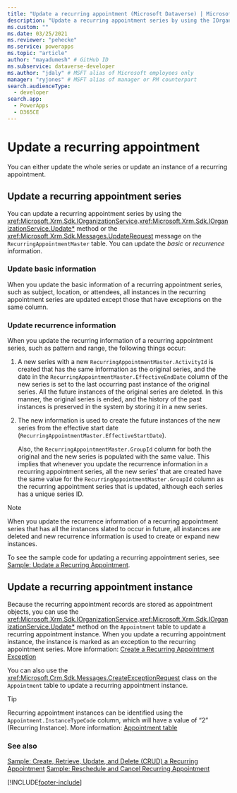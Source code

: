 ```yaml
---
title: "Update a recurring appointment (Microsoft Dataverse) | Microsoft Docs" # Intent and product brand in a unique string of 43-59 chars including spaces
description: "Update a recurring appointment series by using the IOrganizationService.Entity method or the UpdateRequest message on the RecurringAppointmentMaster entity." # 115-145 characters including spaces. This abstract displays in the search result.
ms.custom: ""
ms.date: 03/25/2021
ms.reviewer: "pehecke"
ms.service: powerapps
ms.topic: "article"
author: "mayadumesh" # GitHub ID
ms.subservice: dataverse-developer
ms.author: "jdaly" # MSFT alias of Microsoft employees only
manager: "ryjones" # MSFT alias of manager or PM counterpart
search.audienceType: 
  - developer
search.app: 
  - PowerApps
  - D365CE
---
```

# Update a recurring appointment

You can either update the whole series or update an instance of a recurring appointment.  
  
## Update a recurring appointment series  
 You can update a recurring appointment series by using the <xref:Microsoft.Xrm.Sdk.IOrganizationService>.<xref:Microsoft.Xrm.Sdk.IOrganizationService.Update*> method or the <xref:Microsoft.Xrm.Sdk.Messages.UpdateRequest> message on the `RecurringAppointmentMaster` table. You can update the *basic* or *recurrence* information.  
  
### Update basic information  
 When you update the basic information of a recurring appointment series, such as subject, location, or attendees, all instances in the recurring appointment series are updated except those that have exceptions on the same column.  
  
### Update recurrence information  
 When you update the recurring information of a recurring appointment series, such as pattern and range, the following things occur:  
  
1. A new series with a new `RecurringAppointmentMaster.ActivityId` is created that has the same information as the original series, and the date in the `RecurringAppointmentMaster.EffectiveEndDate` column of the new series is set to the last occurring past instance of the original series. All the future instances of the original series are deleted. In this manner, the original series is ended, and the history of the past instances is preserved in the system by storing it in a new series.  
  
2. The new information is used to create the future instances of the new series from the effective start date (`RecurringAppointmentMaster.EffectiveStartDate`).  
  
   Also, the `RecurringAppointmentMaster.GroupId` column for both the original and the new series  is populated with the same value. This implies that whenever you update the recurrence information in a recurring appointment series, all the new series’ that are created have the same value for the `RecurringAppointmentMaster.GroupId` column as the recurring appointment series that is updated, although each series has a unique series ID.  
  
> [!NOTE]
>  When you update the recurrence information of a recurring appointment series that has all the instances slated to occur in future, all instances are deleted and new recurrence information is used to create or expand new instances.  
  
 To see the sample code for updating a recurring appointment series, see [Sample: Update a Recurring Appointment](org-service/samples/reschedule-cancel-recurring-appointment.md).  
  
## Update a recurring appointment instance  
 Because the recurring appointment records are stored as appointment objects, you can use the <xref:Microsoft.Xrm.Sdk.IOrganizationService>.<xref:Microsoft.Xrm.Sdk.IOrganizationService.Update*> method on the `Appointment` table to update a recurring appointment instance. When you update a recurring appointment instance, the instance is marked as an exception to the recurring appointment series. More information: [Create a Recurring Appointment Exception](create-recurring-appointment-series-instance-exception.md#bkmk_createexception)  
  
 You can also use the <xref:Microsoft.Crm.Sdk.Messages.CreateExceptionRequest> class on the `Appointment` table to update a recurring appointment instance.  
  
> [!TIP]
>  Recurring appointment instances can be identified using the `Appointment.InstanceTypeCode` column, which will have a value of “2” (Recurring Instance). More information: [Appointment table](reference/entities/appointment.md)  
  
### See also  
    
 [Sample: Create, Retrieve, Update, and Delete (CRUD) a Recurring Appointment](org-service/samples/create-retrieve-update-delete-recurring-appointment.md) 
 [Sample: Reschedule and Cancel Recurring Appointment](org-service/samples/reschedule-cancel-recurring-appointment.md)


[!INCLUDE[footer-include](../../includes/footer-banner.md)]
